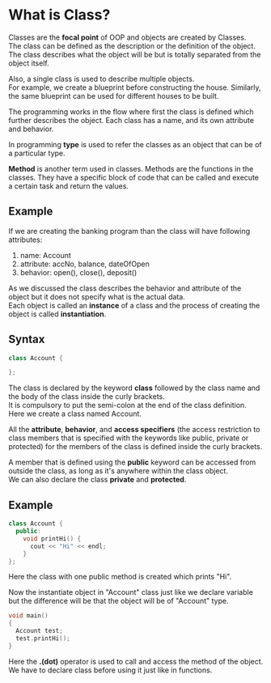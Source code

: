 # What is Class?  

Classes are the **focal point** of OOP and objects are created by Classes.  
The class can be defined as the description or the definition of the object.  
The class describes what the object will be but is totally separated from the object itself.  

Also, a single class is used to describe multiple objects.   
For example, we create a blueprint before constructing the house. Similarly, the same blueprint can be used for different houses to be built.  

The programming works in the flow where first the class is defined which further describes the object. Each class has a name, and its own attribute and behavior.  

In programming **type** is used to refer the classes as an object that can be of a particular type. 

**Method** is another term used in classes. Methods are the functions in the classes. They have a specific block of code that can be called and execute a certain task and return the values.  

## Example  

If we are creating the banking program than the class will have following attributes:
1. name: Account  
2. attribute: accNo, balance, dateOfOpen  
3. behavior: open(), close(), deposit()  

As we discussed the class describes the behavior and attribute of the object but it does not specify what is the actual data.  
Each object is called an **instance** of a class and the process of creating the object is called **instantiation**.  

## Syntax  

```c++
class Account {

};

```
The class is declared by the keyword **class** followed by the class name and the body of the class inside the curly brackets.  
It is compulsory to put the semi-colon at the end of the class definition.  
Here we create a class named Account. 

All the **attribute**, **behavior**, and **access specifiers** (the access restriction to class members that is specified with the keywords like public, private or protected) for the members of the class is defined inside the curly brackets.   

A member that is defined using the **public** keyword can be accessed from outside the class, as long as it's anywhere within the class object.  
We can also declare the class **private** and **protected**.  

## Example  

```c++
class Account {
  public:
    void printHi() {
      cout << "Hi" << endl;
    }
};
```  
Here the class with one public method is created which prints "Hi".  

Now the instantiate object in "Account" class just like we declare variable but the difference will be that the object will be of "Account" type.  

```c++
void main() 
{
  Account test;
  test.printHi();
}
```

Here the **.(dot)** operator is used to call and access the method of the object. We have to declare class before using it just like in functions.  





